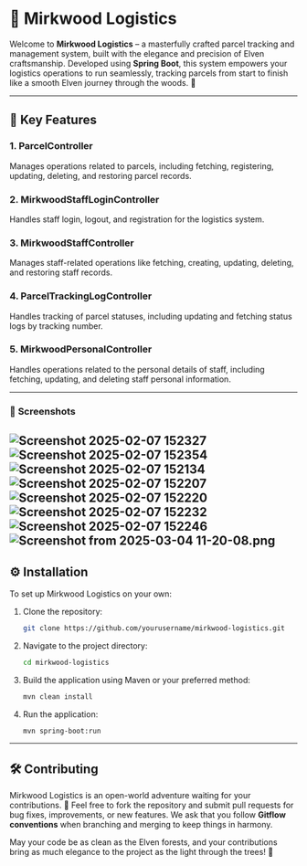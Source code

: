 # 🌿 Mirkwood Logistics

Welcome to **Mirkwood Logistics** – a masterfully crafted parcel tracking and management system, built with the elegance and precision of Elven craftsmanship. Developed using **Spring Boot**, this system empowers your logistics operations to run seamlessly, tracking parcels from start to finish like a smooth Elven journey through the woods. 🌲

---

## 🚚 **Key Features**

   ### 1. **ParcelController**  
   Manages operations related to parcels, including fetching, registering, updating, deleting, and restoring parcel records.

   ### 2. **MirkwoodStaffLoginController**  
   Handles staff login, logout, and registration for the logistics system.
   
   ### 3. **MirkwoodStaffController**  
   Manages staff-related operations like fetching, creating, updating, deleting, and restoring staff records.
   
   ### 4. **ParcelTrackingLogController**  
   Handles tracking of parcel statuses, including updating and fetching status logs by tracking number.
   
   ### 5. **MirkwoodPersonalController**  
   Handles operations related to the personal details of staff, including fetching, updating, and deleting staff personal information.

---

### 📸 **Screenshots**
![Screenshot 2025-02-07 152327](https://github.com/user-attachments/assets/3a64014d-d9ee-4f1a-9cf0-12a7fc9d33ac)
![Screenshot 2025-02-07 152354](https://github.com/user-attachments/assets/045a7e8d-1b83-49ac-a466-c5ab4f682b8d)
![Screenshot 2025-02-07 152134](https://github.com/user-attachments/assets/50c3a7c2-6c69-4b07-9b78-6a183edaeb82)
![Screenshot 2025-02-07 152207](https://github.com/user-attachments/assets/bb74bf31-026c-4d47-9407-fec466de3c1d)
![Screenshot 2025-02-07 152220](https://github.com/user-attachments/assets/997ec1ba-76d7-4d19-b6aa-011ccd26e497)
![Screenshot 2025-02-07 152232](https://github.com/user-attachments/assets/72362747-a775-479b-84e8-792acd274b81)
![Screenshot 2025-02-07 152246](https://github.com/user-attachments/assets/042091df-7dd2-45d4-9f25-15040d3d95b0)
![Screenshot from 2025-03-04 11-20-08.png](../../../../../home/pkp245464/Pictures/Screenshots/Screenshot%20from%202025-03-04%2011-20-08.png)
---
## ⚙️ **Installation**

To set up Mirkwood Logistics on your own:

1. Clone the repository:
   ```bash
   git clone https://github.com/yourusername/mirkwood-logistics.git

2. Navigate to the project directory:
   ```bash
   cd mirkwood-logistics

3. Build the application using Maven or your preferred method:
   ```bash
   mvn clean install
   
4. Run the application:
   ```bash
   mvn spring-boot:run

---

## 🛠️ **Contributing**  
Mirkwood Logistics is an open-world adventure waiting for your contributions. 🏹 Feel free to fork the repository and submit pull requests for bug fixes, improvements, or new features. We ask that you follow **Gitflow conventions** when branching and merging to keep things in harmony.

May your code be as clean as the Elven forests, and your contributions bring as much elegance to the project as the light through the trees! 🌟
